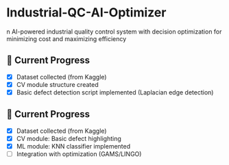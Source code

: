 # Industrial-QC-AI-Optimizer
n AI-powered industrial quality control system with decision optimization for minimizing cost and maximizing efficiency

## 🧪 Current Progress
- [x] Dataset collected (from Kaggle)
- [x] CV module structure created
- [x] Basic defect detection script implemented (Laplacian edge detection)

## 🧪 Current Progress
- [x] Dataset collected (from Kaggle)
- [x] CV module: Basic defect highlighting
- [x] ML module: KNN classifier implemented
- [ ] Integration with optimization (GAMS/LINGO)